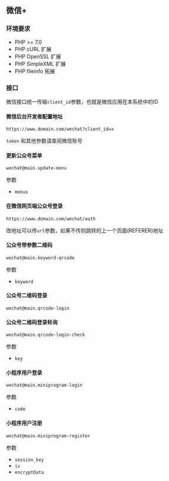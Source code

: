 ## 微信+


### 环境要求

 - PHP >= 7.0
 - PHP cURL 扩展
 - PHP OpenSSL 扩展
 - PHP SimpleXML 扩展
 - PHP fileinfo 拓展

### 接口

微信接口统一传输`client_id`参数，也就是微信应用在本系统中的ID


#### 微信后台开发者配置地址

```
https://www.domain.com/wechat?client_id=x
```
`token` 和其他参数请查阅微信账号

#### 更新公众号菜单

```
wechat@main.update-menu
```
参数
- `menus`

#### 在微信网页端公众号登录
```
https://www.domain.com/wechat/auth
```
改地址可以传`url`参数，如果不传则跳转的上一个页面(REFERER)地址


#### 公众号带参数二维码
```
wechat@main.keyword-qrcode
```
参数
- `keyword`

#### 公众号二维码登录
```
wechat@main.qrcode-login
```

#### 公众号二维码登录轮询
```
wechat@main.qrcode-login-check
```
参数
- `key`


#### 小程序用户登录
```
wechat@main.miniprogram-login
```
参数
- `code`


#### 小程序用户注册
```
wechat@main.miniprogram-register
```
参数
- `session_key`
- `iv`
- `encryptData`


